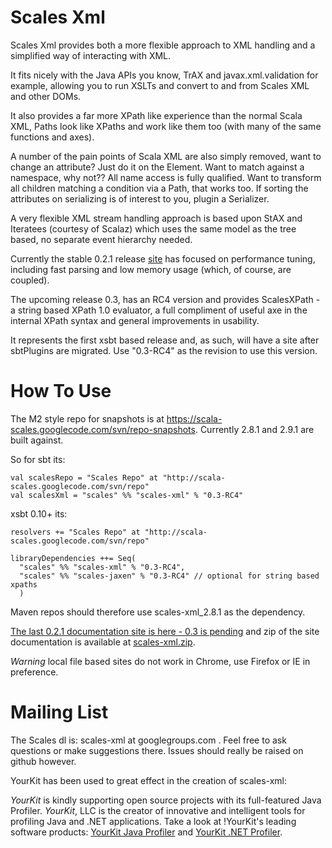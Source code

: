 # Scales Xml

Scales Xml provides both a more flexible approach to XML handling and a simplified way of interacting with XML.  

It fits nicely with the Java APIs you know, TrAX and javax.xml.validation for example, allowing you to run XSLTs and convert to and from Scales XML and other DOMs.

It also provides a far more XPath like experience than the normal Scala XML, Paths look like XPaths and work like them too (with many of the same functions and axes).

A number of the pain points of Scala XML are also simply removed, want to change an attribute?  Just do it on the Element.  Want to match against a namespace, why not?? All name access is fully qualified.  Want to transform all children matching a condition via a Path, that works too.  If sorting the attributes on serializing is of interest to you, plugin a Serializer.

A very flexible XML stream handling approach is based upon StAX and Iteratees (courtesy of Scalaz) which uses the same model as the tree based, no separate event hierarchy needed.

Currently the stable 0.2.1 release [site](http://scala-scales.googlecode.com/svn/sites/scales/scales-xml_2.9.1/0.2.1/index.html) has focused on performance tuning, including fast parsing and low memory usage (which, of course, are coupled).

The upcoming release 0.3, has an RC4 version and provides ScalesXPath - a string based XPath 1.0 evaluator, a full compliment of useful axe in the internal XPath syntax and general improvements in usability.  

It represents the first xsbt based release and, as such, will have a site after sbtPlugins are migrated. Use "0.3-RC4" as the revision to use this version.

# How To Use

The M2 style repo for snapshots is at https://scala-scales.googlecode.com/svn/repo-snapshots.  Currently 2.8.1 and 2.9.1 are built against.

So for sbt its:

    val scalesRepo = "Scales Repo" at "http://scala-scales.googlecode.com/svn/repo"
    val scalesXml = "scales" %% "scales-xml" % "0.3-RC4"

xsbt 0.10+ its:

    resolvers += "Scales Repo" at "http://scala-scales.googlecode.com/svn/repo"

    libraryDependencies ++= Seq(
      "scales" %% "scales-xml" % "0.3-RC4",
      "scales" %% "scales-jaxen" % "0.3-RC4" // optional for string based xpaths
      )

Maven repos should therefore use scales-xml_2.8.1 as the dependency.

[The last 0.2.1 documentation site is here - 0.3 is pending](http://scala-scales.googlecode.com/svn/sites/scales/scales-xml_2.9.1/0.2.1/index.html) and zip of the site documentation is available at [scales-xml.zip](http://scala-scales.googlecode.com/svn/sites/scales/scales-xml_2.9.1/0.2.1/scales-xml_2.9.1-0.2.1-site.zip).  

_Warning_ local file based sites do not work in Chrome, use Firefox or IE in preference.

# Mailing List

The Scales dl is: scales-xml at googlegroups.com .  Feel free to ask questions or make suggestions there.  Issues should really be raised on github however.

YourKit has been used to great effect in the creation of scales-xml:

*YourKit* is kindly supporting open source projects with its full-featured Java Profiler.
*YourKit*, LLC is the creator of innovative and intelligent tools for profiling
Java and .NET applications. Take a look at !YourKit's leading software products:
[YourKit Java Profiler](http://www.yourkit.com/java/profiler/index.jsp) and
[YourKit .NET Profiler](http://www.yourkit.com/.net/profiler/index.jsp).